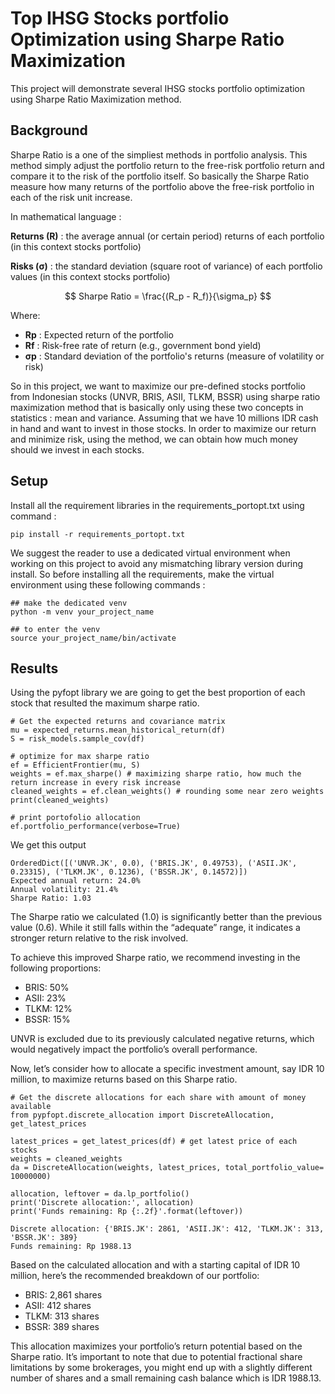 # Top IHSG Stocks portfolio Optimization using Sharpe Ratio Maximization
This project will demonstrate several IHSG stocks portfolio optimization using Sharpe Ratio Maximization method.

## Background
Sharpe Ratio is a one of the simpliest methods in portfolio analysis. This method simply adjust the portfolio return to the free-risk portfolio return and compare it to the risk of the portfolio itself. So basically the Sharpe Ratio measure how many returns of the portfolio above the free-risk portfolio in each of the risk unit increase. 

In mathematical language :

__Returns (R)__ : the average annual (or certain period) returns of each portfolio (in this context stocks portfolio)

__Risks (σ)__ : the standard deviation (square root of variance) of each portfolio values (in this context stocks portfolio)

$$
Sharpe Ratio = \frac{(R_p - R_f)}{\sigma_p}
$$

Where:
- __Rp__ : Expected return of the portfolio
- __Rf__ : Risk-free rate of return (e.g., government bond yield)
- __σp__ : Standard deviation of the portfolio's returns (measure of volatility or risk)

So in this project, we want to maximize our pre-defined stocks portfolio from Indonesian stocks (UNVR, BRIS, ASII, TLKM, BSSR) using sharpe ratio maximization method that is basically only using these two concepts in statistics : mean and variance. Assuming that we have 10 millions IDR cash in hand and want to invest in those stocks. In order to maximize our return and minimize risk, using the method, we can obtain how much money should we invest in each stocks.


## Setup
Install all the requirement libraries in the requirements_portopt.txt using command :
```
pip install -r requirements_portopt.txt
```

We suggest the reader to use a dedicated virtual environment when working on this project to avoid any mismatching library version during install. So before installing all the requirements, make the virtual environment using these following commands :
```
## make the dedicated venv
python -m venv your_project_name

## to enter the venv
source your_project_name/bin/activate
```

## Results

Using the pyfopt library we are going to get the best proportion of each stock that resulted the maximum sharpe ratio.

```
# Get the expected returns and covariance matrix
mu = expected_returns.mean_historical_return(df)
S = risk_models.sample_cov(df)

# optimize for max sharpe ratio
ef = EfficientFrontier(mu, S)
weights = ef.max_sharpe() # maximizing sharpe ratio, how much the return increase in every risk increase
cleaned_weights = ef.clean_weights() # rounding some near zero weights
print(cleaned_weights)

# print portofolio allocation
ef.portfolio_performance(verbose=True)
```

We get this output
```
OrderedDict([('UNVR.JK', 0.0), ('BRIS.JK', 0.49753), ('ASII.JK', 0.23315), ('TLKM.JK', 0.1236), ('BSSR.JK', 0.14572)])
Expected annual return: 24.0%
Annual volatility: 21.4%
Sharpe Ratio: 1.03
```

The Sharpe ratio we calculated (1.0) is significantly better than the previous value (0.6). While it still falls within the “adequate” range, it indicates a stronger return relative to the risk involved.

To achieve this improved Sharpe ratio, we recommend investing in the following proportions:

- BRIS: 50%
- ASII: 23%
- TLKM: 12%
- BSSR: 15%

UNVR is excluded due to its previously calculated negative returns, which would negatively impact the portfolio’s overall performance.

Now, let’s consider how to allocate a specific investment amount, say IDR 10 million, to maximize returns based on this Sharpe ratio.

```
# Get the discrete allocations for each share with amount of money available
from pypfopt.discrete_allocation import DiscreteAllocation, get_latest_prices

latest_prices = get_latest_prices(df) # get latest price of each stocks
weights = cleaned_weights
da = DiscreteAllocation(weights, latest_prices, total_portfolio_value= 10000000)

allocation, leftover = da.lp_portfolio()
print('Discrete allocation:', allocation)
print('Funds remaining: Rp {:.2f}'.format(leftover))
```

```
Discrete allocation: {'BRIS.JK': 2861, 'ASII.JK': 412, 'TLKM.JK': 313, 'BSSR.JK': 389}
Funds remaining: Rp 1988.13
```

Based on the calculated allocation and with a starting capital of IDR 10 million, here’s the recommended breakdown of our portfolio:

- BRIS: 2,861 shares
- ASII: 412 shares
- TLKM: 313 shares
- BSSR: 389 shares

This allocation maximizes your portfolio’s return potential based on the Sharpe ratio. It’s important to note that due to potential fractional share limitations by some brokerages, you might end up with a slightly different number of shares and a small remaining cash balance which is IDR 1988.13.

